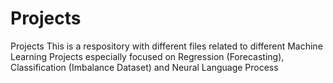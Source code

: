 # Projects
Projects 
This is a respository with different files related to different Machine Learning Projects especially focused on Regression (Forecasting), Classification (Imbalance Dataset) and Neural Language Process
